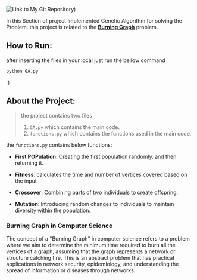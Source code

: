 ![Link to My Git Repository]([https://github.com/abolfazlaghdaee/AI_Project/Section1:GA/g1.gif))


In this Section of project Implemented Genetic Algorithm for solving the Problem. 
this project is related to the <u>[**Burning Graph**](#Burning-Graph-in-Computer-Science)</u> problem.





## How  to Run: 


after inserting the files in your local just run the bellow command

```
python GA.py
```
:)

## About the Project:
> the project contains two files 
> 1. `GA.py` which contains the main code.
> 2. `functions.py` which contains the functions used in the main code.


the `functions.py` contains below functions:

- **First POPulation**: Creating the first population randomly. and then returning it.

- **Fitness**: calculates the time and number of vertices covered based on the input


- **Crossover**: Combining parts of two individuals to create offspring.

- **Mutation**: Introducing random changes to individuals to maintain diversity within the population.


### Burning Graph in Computer Science

The concept of a "Burning Graph" in computer science refers to a problem where we aim to determine the minimum time required to burn all the vertices of a graph, assuming that the graph represents a network or structure catching fire. This is an abstract problem that has practical applications in network security, epidemiology, and understanding the spread of information or diseases through networks.


